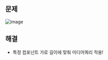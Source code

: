 ## 문제
![image](https://github.com/hyunolike/troubleshooting-docs/assets/61215550/c36df9fc-1142-4714-a39d-7c4993fed9af)

## 해결
- 특정 컴포넌트 가로 길이에 맞춰 미디어쿼리 적용!

